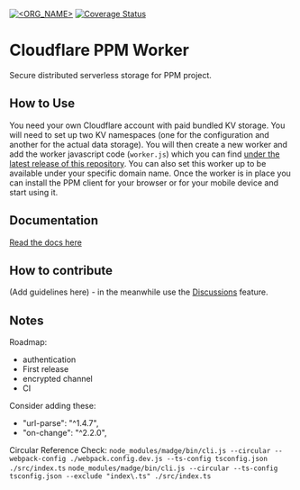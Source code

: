 [![<ORG_NAME>](https://circleci.com/gh/adamjakab/PPM-Cloudflare-Worker.svg?style=shield)](https://circleci.com/gh/adamjakab/PPM-Cloudflare-Worker)
[![Coverage Status](https://coveralls.io/repos/github/adamjakab/PPM-Cloudflare-Worker/badge.svg?branch=master)](https://coveralls.io/github/adamjakab/PPM-Cloudflare-Worker?branch=master)


Cloudflare PPM Worker
========================
Secure distributed serverless storage for PPM project. 

How to Use
----------
You need your own Cloudflare account with paid bundled KV storage.
You will need to set up two KV namespaces (one for the configuration and another for the actual data storage).
You will then create a new worker and add the worker javascript code (`worker.js`) which you can find [under the latest release of this repository](/releases).
You can also set this worker up to be available under your specific domain name.
Once the worker is in place you can install the PPM client for your browser or for your mobile device and start using it.

Documentation
-------------
[Read the docs here](https://adamjakab.github.io/PPM-Cloudflare-Worker/)

How to contribute
-----------------
(Add guidelines here) - in the meanwhile use the [Discussions](/discussions) feature.


Notes
-----
Roadmap:
- authentication
- First release
- encrypted channel
- CI


Consider adding these:
- "url-parse": "^1.4.7",
- "on-change": "^2.2.0",


Circular Reference Check:
`node_modules/madge/bin/cli.js --circular --webpack-config ./webpack.config.dev.js --ts-config tsconfig.json ./src/index.ts`
`node_modules/madge/bin/cli.js --circular --ts-config tsconfig.json --exclude "index\.ts" ./src/index.ts`
